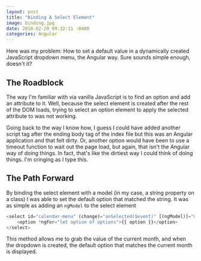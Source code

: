 ```yaml
---
layout: post
title: "Binding A Select Element"
image: binding.jpg
date: 2018-02-20 09:32:11 -0400
categories: Angular
---
```

Here was my problem: How to set a default value in a dynamically created JavaScript dropdown menu, the Angular way. Sure sounds simple enough, doesn't it?

## The Roadblock

The way I'm familiar with via vanilla JavaScript is to find an option and add an attribute to it. Well, because the select element is created after the rest of the DOM loads, trying to select an option element to apply the selected attribute to was not working. 

Going back to the way I know how, I guess I could have added another script tag after the ending body tag of the index file but this was an Angular application and that felt dirty. Or, another option would have been to use a timeout function to wait out the page load, but again, that isn't the Angular way of doing things. In fact, that's like the dirtiest way I could think of doing things. I'm cringing as I type this.

## The Path Forward

By binding the select element with a model (in my case, a string property on a class) I was able to set the default option that matched the string. It was as simple as adding an `ngModel` to the select element

```typescript
<select id="calendar-menu" (change)="onSelected($event)" [(ngModel)]="month">
    <option *ngFor="let option of options">{{ option }}</option>
</select>
```

This method allows me to grab the value of the current month, and when the dropdown is created, the default option that matches the current month is displayed. 